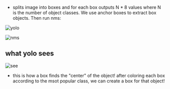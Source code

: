 - splits image into boxes and for each box outputs N * 8 values where N is the number of object classes. We use anchor boxes to extract box objects. Then run nms:

![yolo](https://i.gyazo.com/6a056008a9166f34f00f1f1bbf3ab412.png)


![nms](https://i.gyazo.com/813afea5d6577d7d09c481b227581b4f.png)


## what yolo sees
![see](https://i.gyazo.com/92e29e117ac76f22d9bf7e5d123616ce.png)
  - this is how a box finds the "center" of the object! after coloring each box according to the msot popular class, we can create a box for that object!
  
  
